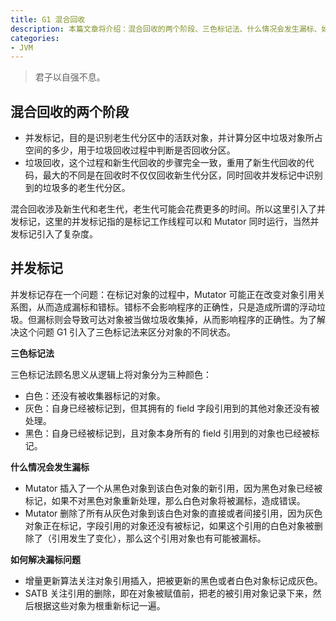 ```yaml
---
title: G1 混合回收
description: 本篇文章将介绍：混合回收的两个阶段、三色标记法、什么情况会发生漏标、如何解决漏标问题
categories:
- JVM
---
```


> 君子以自强不息。

## 混合回收的两个阶段

- 并发标记，目的是识别老生代分区中的活跃对象，并计算分区中垃圾对象所占空间的多少，用于垃圾回收过程中判断是否回收分区。
- 垃圾回收，这个过程和新生代回收的步骤完全一致，重用了新生代回收的代码，最大的不同是在回收时不仅仅回收新生代分区，同时回收并发标记中识别到的垃圾多的老生代分区。

混合回收涉及新生代和老生代，老生代可能会花费更多的时间。所以这里引入了并发标记，这里的并发标记指的是标记工作线程可以和 Mutator 同时运行，当然并发标记引入了复杂度。

## 并发标记

并发标记存在一个问题：在标记对象的过程中，Mutator 可能正在改变对象引用关系图，从而造成漏标和错标。错标不会影响程序的正确性，只是造成所谓的浮动垃圾。但漏标则会导致可达对象被当做垃圾收集掉，从而影响程序的正确性。为了解决这个问题 G1 引入了三色标记法来区分对象的不同状态。

**三色标记法**

三色标记法顾名思义从逻辑上将对象分为三种颜色：

- 白色：还没有被收集器标记的对象。
- 灰色：自身已经被标记到，但其拥有的 field 字段引用到的其他对象还没有被处理。
- 黑色：自身已经被标记到，且对象本身所有的 field 引用到的对象也已经被标记。

**什么情况会发生漏标**

- Mutator 插入了一个从黑色对象到该白色对象的新引用，因为黑色对象已经被标记，如果不对黑色对象重新处理，那么白色对象将被漏标，造成错误。
- Mutator 删除了所有从灰色对象到该白色对象的直接或者间接引用，因为灰色对象正在标记，字段引用的对象还没有被标记，如果这个引用的白色对象被删除了（引用发生了变化），那么这个引用对象也有可能被漏标。

**如何解决漏标问题**

- 增量更新算法关注对象引用插入，把被更新的黑色或者白色对象标记成灰色。
- SATB 关注引用的删除，即在对象被赋值前，把老的被引用对象记录下来，然后根据这些对象为根重新标记一遍。